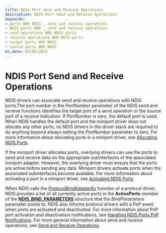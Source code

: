 ```yaml
---
title: NDIS Port Send and Receive Operations
description: NDIS Port Send and Receive Operations
keywords:
- ports WDK NDIS , send and receive operations
- NDIS ports WDK , send and receive operations
- send operations WDK NDIS ports
- receive operations WDK NDIS ports
- target ports WDK NDIS
- source ports WDK NDIS
ms.date: 03/02/2023
---
```


# NDIS Port Send and Receive Operations





NDIS drivers can associate send and receive operations with NDIS ports.The port number in the *PortNumber* parameter of the NDIS send and receive functions identifies the target port of a send operation or the source port of a receive indication. If *PortNumber* is zero, the default port is used. When NDIS handles the default port and the miniport driver does not allocate any other ports, no NDIS drivers in the driver stack are required to do anything beyond always setting the *PortNumber* parameter to zero. For more information about allocating ports in a miniport driver, see [Allocating NDIS Ports](allocating-an-ndis-port.md).

If the miniport driver allocates ports, overlying drivers can use the ports to send and receive data on the appropriate subinterfaces of the associated miniport adapter. However, the overlying driver must ensure that the ports are active before sending any data. Miniport drivers activate ports when the associated subinterfaces become available. For more information about activating a port in a miniport driver, see [Activating NDIS Ports](activating-an-ndis-port.md).

When NDIS calls the [*ProtocolBindAdapterEx*](/windows-hardware/drivers/ddi/ndis/nc-ndis-protocol_bind_adapter_ex) function of a protocol driver, NDIS provides a list of all currently active ports in the **ActivePorts** member of the [**NDIS\_BIND\_PARAMETERS**](/windows-hardware/drivers/ddi/ndis/ns-ndis-_ndis_bind_parameters) structure that the *BindParameters* parameter points to. NDIS also informs protocol drivers with a PnP event when ports are activated and deactivated. For more information about PnP port activation and deactivation notifications, see [Handling NDIS Ports PnP Notifications](handling-ndis-ports-pnp-event-notifications.md). For more general information about send and receive operations, see [Send and Receive Operations](send-and-receive-operations.md).

 

